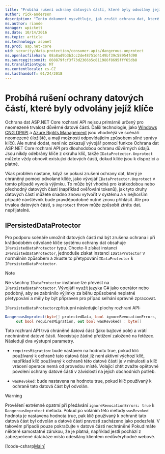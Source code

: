 ```yaml
---
title: "Probíhá rušení ochrany datových částí, které byly odvolány jejíž klíče"
author: rick-anderson
description: "Tento dokument vysvětluje, jak zrušit ochranu dat, které jsou chráněné pomocí klíče, které od té doby byly odvolány, v aplikaci ASP.NET Core."
ms.author: riande
manager: wpickett
ms.date: 10/14/2016
ms.topic: article
ms.technology: aspnet
ms.prod: asp.net-core
uid: security/data-protection/consumer-apis/dangerous-unprotect
ms.openlocfilehash: 08a8ad9b3b3cc2de48751d4149bf39c58954fd90
ms.sourcegitcommit: 060879fcf3f73d2366b5c811986f8695fff65db8
ms.translationtype: MT
ms.contentlocale: cs-CZ
ms.lasthandoff: 01/24/2018
---
```

# <a name="unprotecting-payloads-whose-keys-have-been-revoked"></a>Probíhá rušení ochrany datových částí, které byly odvolány jejíž klíče

<a name="data-protection-consumer-apis-dangerous-unprotect"></a>

Ochrana dat ASP.NET Core rozhraní API nejsou primárně určený pro neomezené trvalost důvěrné datové části. Další technologie, jako [Windows CNG DPAPI](https://msdn.microsoft.com/library/windows/desktop/hh706794%28v=vs.85%29.aspx) a [Azure Rights Management](https://docs.microsoft.com/rights-management/) jsou vhodnější ve scénáři neomezené úložiště, a mají možnosti odpovídajícím způsobem silné správy klíčů. Ale nutné dodat, není nic zakazují vývojář pomocí funkce Ochrana dat ASP.NET Core rozhraní API pro dlouhodobou ochranu důvěrných údajů. Jsou nikdy odebrány klíče z okruhu klíč, takže `IDataProtector.Unprotect` můžete vždy obnovit existující datových částí, dokud klíče jsou k dispozici a platné.

Však problém nastane, když se pokusí zrušení ochrany dat, který je chráněný pomocí odvolané klíče, jako vývojář `IDataProtector.Unprotect` v tomto případě vyvolá výjimku. To může být vhodná pro krátkodobou nebo přechodný datových částí (například ověřování tokenů), jak tyto druhy datových částí můžete snadno znovu vytvořit v systému a v nejhorším případě návštěvník bude pravděpodobně nutné znovu přihlásit. Ale pro trvalou datových částí, s `Unprotect` throw může způsobit ztrátu dat. nepřijatelné.

## <a name="ipersisteddataprotector"></a>IPersistedDataProtector

Pro podporu scénáře umožnit datových částí má být zrušena ochrana i při krátkodobém odvolané klíče systému ochrany dat obsahuje `IPersistedDataProtector` typu. Chcete-li získat instanci `IPersistedDataProtector`, jednoduše získat instanci `IDataProtector` v normálním způsobem a zkuste to přetypování `IDataProtector` k `IPersistedDataProtector`.

> [!NOTE]
> Ne všechny `IDataProtector` instance lze převést na `IPersistedDataProtector`. Vývojáři využít jazyka C# jako operátor nebo podobný, aby se zabránilo výjimky za běhu způsobené neplatné přetypování a měly by být připraven pro případ selhání správně zpracovat.

`IPersistedDataProtector`zpřístupní následující plochy rozhraní API:

```csharp
DangerousUnprotect(byte[] protectedData, bool ignoreRevocationErrors,
     out bool requiresMigration, out bool wasRevoked) : byte[]
```

Toto rozhraní API trvá chráněné datová část (jako bajtové pole) a vrátí nechráněné datové části. Neexistuje žádné přetížení založené na řetězec. Následují dva výstupní parametry.

* `requiresMigration`: bude nastaven na hodnotu true, pokud klíč používaný k ochraně tato datová část již není aktivní výchozí klíč, například klíč používaný k ochraně této datové části je v minulosti a klíč vrácení operace nemá od provedou místě. Volající chtít zvažte opětovné povolení ochrany datové části v závislosti na jejich obchodních potřeb.

* `wasRevoked`: bude nastavena na hodnotu true, pokud klíč používaný k ochraně tato datová část byl odvolán.

>[!WARNING]
> Prověření extrémně opatrní při předávání `ignoreRevocationErrors: true` k `DangerousUnprotect` metoda. Pokud po voláním této metody `wasRevoked` hodnota je nastavena hodnota true, pak klíč používaný k ochraně tato datová část byl odvolán a datové části pravosti zacházeno jako podezřelá. V takovém případě pouze pokračujte v datové části nechráněné Pokud máte některé samostatné zárukou, že je platná, například jestli pochází z zabezpečené databáze místo odesílány klientem nedůvěryhodné webové.

[!code-csharp[Main](dangerous-unprotect/samples/dangerous-unprotect.cs)]
